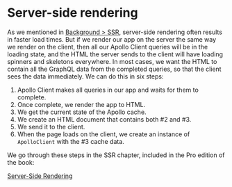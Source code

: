 # Server-side rendering

As we mentioned in [Background > SSR](../background/ssr.md), server-side rendering often results in faster load times. But if we render our app on the server the same way we render on the client, then all our Apollo Client queries will be in the loading state, and the HTML the server sends to the client will have loading spinners and skeletons everywhere. In most cases, we want the HTML to contain all the GraphQL data from the completed queries, so that the client sees the data immediately. We can do this in six steps:

1. Apollo Client makes all queries in our app and waits for them to complete.
2. Once complete, we render the app to HTML.
3. We get the current state of the Apollo cache.
4. We create an HTML document that contains both #2 and #3.
5. We send it to the client.
6. When the page loads on the client, we create an instance of `ApolloClient` with the #3 cache data.

We go through these steps in the SSR chapter, included in the Pro edition of the book:

[Server-Side Rendering](../ssr/index.md)